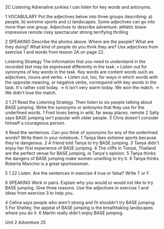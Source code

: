 2C Listening
Adrenaline junkies
I can listen for key words and antonyms.

1 VOCABULARY Put the adjectives below into three groups describing: a) people, b) extreme sports and c) landscapes. Some adjectives can go into more than one group.
Adjectives to describe adventure: athletic brave impressive remote risky spectacular strong terrifying thrilling

2 SPEAKING Describe the photos above. Where are the people? What are they doing? What kind of people do you think they are? Use adjectives from exercise 1 and words from lesson 2A on page 22.

Listening Strategy
The information that you need to understand in the recorded text may be expressed differently in the task.
• Listen out for synonyms of key words in the task. Key words are content words such as adjectives, nouns and verbs.
• Listen out, too, for ways in which words with the opposite meaning, or negative verbs, correspond with key words in the task.
It's rather cold today. → It isn't very warm today.
We won the match. → We didn't lose the match.

3 1.21 Read the Listening Strategy. Then listen to six people talking about BASE jumping. Write the synonyms or antonyms that they use for the underlined words.
1 Fred loves being in wild, far away places. remote
2 Sally says BASE jumping isn't popular with older people.
3 Chris doesn't consider himself a courageous person.

4 Read the sentences. Can you think of synonyms for any of the underlined words? Write them in your notebook.
1 Tanya likes extreme sports because they're dangerous.
2 A friend told Tanya to try BASE jumping.
3 Tanya didn't enjoy her first experience of BASE jumping.
4 The cliffs in Tonsai, Thailand are the perfect venue for BASE jumping, in Tanya's opinion.
5 Tanya thinks the dangers of BASE jumping make women unwilling to try it.
6 Tanya thinks Roberta Mancino is a great sportswoman.

5 1.22 Listen. Are the sentences in exercise 4 true or false? Write T or F.

6 SPEAKING Work in pairs. Explain why you would or would not like to try BASE jumping. Give three reasons. Use the adjectives in exercise 1 and ideas from exercise 3 to help you.

4 Celina says people who aren't strong and fit shouldn't try BASE jumping.
5 For Shelley, the appeal of BASE jumping is the breathtaking landscapes where you do it.
6 Martin really didn't enjoy BASE jumping.

Unit 2 Adventure 25